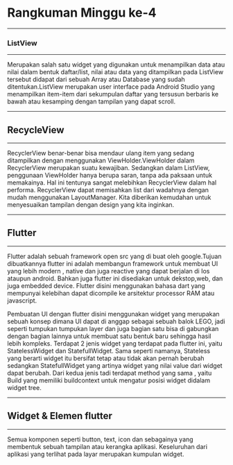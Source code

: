 # Rangkuman Minggu ke-4
---
### ListView
---
Merupakan salah satu widget yang digunakan untuk menampilkan data atau nilai dalam bentuk daftar/list, nilai atau data yang ditampilkan pada ListView tersebut didapat dari sebuah Array atau Database yang sudah ditentukan.ListView merupakan user interface pada Android Studio yang menampilkan item-item dari sekumpulan daftar yang tersusun berbaris ke bawah atau kesamping dengan tampilan yang dapat scroll. 

---
## RecycleView
---

RecyclerView benar-benar bisa mendaur ulang item yang sedang ditampilkan dengan menggunakan ViewHolder.ViewHolder dalam RecyclerView merupakan suatu kewajiban. Sedangkan dalam ListView, penggunaan ViewHolder hanya berupa saran, tanpa ada paksaan untuk memakainya. Hal ini tentunya sangat melebihkan RecyclerView dalam hal performa. RecyclerView dapat memisahkan list dari wadahnya dengan mudah menggunakan LayoutManager. Kita diberikan kemudahan untuk menyesuaikan tampilan dengan design yang kita inginkan.

---
## Flutter
---
Flutter adalah sebuah framework open src yang di buat oleh google.Tujuan dibuatkannya flutter ini adalah membangun framework untuk membuat UI yang lebih modern , native dan juga reactive yang dapat berjalan di Ios ataupun android. Bahkan juga flutter ini disediakan untuk dekstop,web, dan juga embedded device.
Flutter disini menggunakan bahasa dart yang mempunyai kelebihan dapat dicompile ke arsitektur processor RAM atau javascript.

Pembuatan UI dengan flutter disini menggunakan widget yang merupakan sebuah konsep dimana UI dapat di anggap sebagai sebuah balok LEGO, jadi seperti tumpukan tumpukan layer dan juga bagian satu bisa di gabungkan dengan bagian lainnya untuk membuat satu bentuk baru sehingga hasil lebih kompleks.
Terdapat 2 jenis widget yang terdapat pada flutter ini, yaitu StatelessWidget dan StatefullWidget. Sama seperti namanya, Stateless yang berarti widget itu bersifat tetap atau tidak akan pernah berubah sedangkan StatefullWidget yang artinya widget yang nilai value dari widget dapat berubah.
Dari kedua jenis tadi terdapat method yang sama , yaitu Build yang memiliki buildcontext untuk mengatur posisi widget didalam widget tree.

---
## Widget & Elemen flutter
---
Semua komponen seperti button, text, icon dan sebagainya yang membentuk sebuah tampilan atau kerangka aplikasi. Keseluruhan dari aplikasi yang terlihat pada layar merupakan kumpulan widget.

